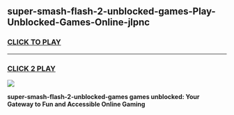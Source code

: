 
## super-smash-flash-2-unblocked-games-Play-Unblocked-Games-Online-jlpnc
<h3>
<a href="https://premium76.site?title=super-smash-flash-2-unblocked-games&ref=25A">CLICK TO PLAY</a></h3>
<hr>

<h3>
<a href="https://premium76.site?title=super-smash-flash-2-unblocked-games&ref=25A">CLICK 2 PLAY</a>
  
</h3>

<a href="https://premium76.site?title=super-smash-flash-2-unblocked-games&ref=25A"><img src="https://clearcache.store/games.png"></a>


**super-smash-flash-2-unblocked-games games unblocked: Your Gateway to Fun and Accessible Online Gaming**
